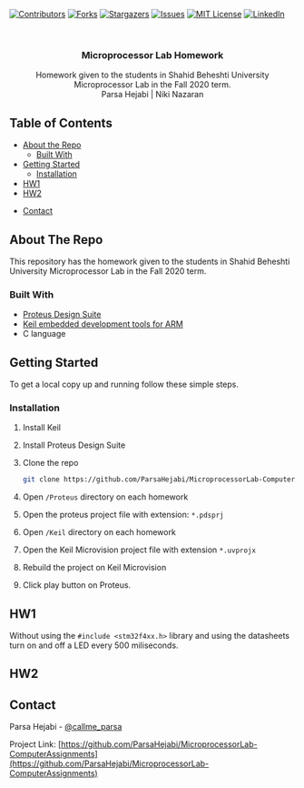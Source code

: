 <!--
*** To avoid retyping too much info. Do a search and replace for the following:
*** github_username, repo_name, twitter_handle, email
-->

<!-- PROJECT SHIELDS -->

[![Contributors][contributors-shield]][contributors-url]
[![Forks][forks-shield]][forks-url]
[![Stargazers][stars-shield]][stars-url]
[![Issues][issues-shield]][issues-url]
[![MIT License][license-shield]][license-url]
[![LinkedIn][linkedin-shield]][linkedin-url]

<!-- PROJECT LOGO -->
<br />
<p align="center">
  <!-- <a href="https://github.com/ParsaHejabi/MicroprocessorLab-ComputerAssignments">
    <img src="images/logo.png" alt="Logo" width="80" height="80">
  </a> -->

  <h3 align="center">Microprocessor Lab Homework</h3>

  <p align="center">
    Homework given to the students in Shahid Beheshti University Microprocessor Lab in the Fall 2020 term.
    <br />
    Parsa Hejabi | Niki Nazaran
    <!-- <br />
    <a href="https://github.com/ParsaHejabi/MicroprocessorLab-ComputerAssignments"><strong>Explore the docs »</strong></a>
    <br />
    <br />
    <a href="https://github.com/ParsaHejabi/MicroprocessorLab-ComputerAssignments">View Demo</a>
    ·
    <a href="https://github.com/ParsaHejabi/MicroprocessorLab-ComputerAssignments/issues">Report Bug</a>
    ·
    <a href="https://github.com/ParsaHejabi/MicroprocessorLab-ComputerAssignments/issues">Request Feature</a> -->
  </p>
</p>

<!-- TABLE OF CONTENTS -->

## Table of Contents

- [About the Repo](#about-the-repo)
  - [Built With](#built-with)
- [Getting Started](#getting-started)
  <!-- - [Prerequisites](#prerequisites) -->
  - [Installation](#installation)
- [HW1](#HW1)
- [HW2](#HW2)

<!-- - [Usage](#usage) -->
<!-- - [Roadmap](#roadmap) -->
<!-- - [Contributing](#contributing) -->
<!-- - [License](#license) -->
- [Contact](#contact)
<!-- - [Acknowledgements](#acknowledgements) -->

<!-- ABOUT THE PROJECT -->

## About The Repo

This repository has the homework given to the students in Shahid Beheshti University Microprocessor Lab in the Fall 2020 term.

<!-- [![Product Name Screen Shot][product-screenshot]](https://example.com) -->

<!-- Here's a blank template to get started:
**To avoid retyping too much info. Do a search and replace with your text editor for the following:**
`github_username`, `repo_name`, `twitter_handle`, `email` -->

### Built With

- [Proteus Design Suite](https://www.labcenter.com/)
- [Keil embedded development tools for ARM](https://www.keil.com/)
- C language

<!-- GETTING STARTED -->

## Getting Started

To get a local copy up and running follow these simple steps.

### Installation

1. Install Keil

2. Install Proteus Design Suite

3. Clone the repo

   ```sh
   git clone https://github.com/ParsaHejabi/MicroprocessorLab-ComputerAssignments.git
   ```

4. Open `/Proteus` directory on each homework

5. Open the proteus project file with extension: `*.pdsprj`

6. Open `/Keil` directory on each homework

7. Open the Keil Microvision project file with extension `*.uvprojx`

8. Rebuild the project on Keil Microvision

9. Click play button on Proteus.

<!-- HW1 -->

## HW1

Without using the `#include <stm32f4xx.h>` library and using the datasheets turn on and off a LED every 500 miliseconds.

<!-- HW2 -->

## HW2
<!-- USAGE EXAMPLES -->

<!-- ## Usage

Use this space to show useful examples of how a project can be used. Additional screenshots, code examples and demos work well in this space. You may also link to more resources.

_For more examples, please refer to the [Documentation](https://example.com)_ -->

<!-- ROADMAP -->

<!-- ## Roadmap

See the [open issues](https://github.com/ParsaHejabi/MicroprocessorLab-ComputerAssignments/issues) for a list of proposed features (and known issues). -->

<!-- CONTRIBUTING -->
<!-- ## Contributing

Contributions are what make the open source community such an amazing place to be learn, inspire, and create. Any contributions you make are **greatly appreciated**.

1. Fork the Project
2. Create your Feature Branch (`git checkout -b feature/AmazingFeature`)
3. Commit your Changes (`git commit -m 'Add some AmazingFeature'`)
4. Push to the Branch (`git push origin feature/AmazingFeature`)
5. Open a Pull Request -->

<!-- LICENSE -->
<!-- ## License

Distributed under the MIT License. See `LICENSE` for more information. -->

<!-- CONTACT -->

## Contact

Parsa Hejabi - [@callme_parsa](https://twitter.com/callme_parsa)

<!-- - email -->

Project Link: [https://github.com/ParsaHejabi/MicroprocessorLab-ComputerAssignments](https://github.com/ParsaHejabi/MicroprocessorLab-ComputerAssignments)

<!-- ACKNOWLEDGEMENTS -->
<!-- ## Acknowledgements

* []()
* []()
* []() -->

<!-- MARKDOWN LINKS & IMAGES -->
<!-- https://www.markdownguide.org/basic-syntax/#reference-style-links -->

[contributors-shield]: https://img.shields.io/github/contributors/ParsaHejabi/MicroprocessorLab-ComputerAssignments.svg?style=flat-square
[contributors-url]: https://github.com/ParsaHejabi/MicroprocessorLab-ComputerAssignments/graphs/contributors
[forks-shield]: https://img.shields.io/github/forks/ParsaHejabi/MicroprocessorLab-ComputerAssignments.svg?style=flat-square
[forks-url]: https://github.com/ParsaHejabi/MicroprocessorLab-ComputerAssignments/network/members
[stars-shield]: https://img.shields.io/github/stars/ParsaHejabi/MicroprocessorLab-ComputerAssignments.svg?style=flat-square
[stars-url]: https://github.com/ParsaHejabi/MicroprocessorLab-ComputerAssignments/stargazers
[issues-shield]: https://img.shields.io/github/issues/ParsaHejabi/MicroprocessorLab-ComputerAssignments.svg?style=flat-square
[issues-url]: https://github.com/ParsaHejabi/MicroprocessorLab-ComputerAssignments/issues
[license-shield]: https://img.shields.io/github/license/ParsaHejabi/MicroprocessorLab-ComputerAssignments.svg?style=flat-square
[license-url]: https://github.com/ParsaHejabi/MicroprocessorLab-ComputerAssignments/blob/master/LICENSE
[linkedin-shield]: https://img.shields.io/badge/-LinkedIn-black.svg?style=flat-square&logo=linkedin&colorB=555
[linkedin-url]: https://www.linkedin.com/in/parsa-hejabi/

<!-- [product-screenshot]: images/screenshot.png -->
